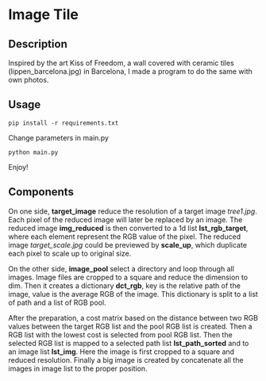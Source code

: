 # Image Tile
## Description
Inspired by the art Kiss of Freedom, a wall covered with ceramic tiles (lippen_barcelona.jpg) in Barcelona, I made a program to do the same with own photos.

## Usage
`pip install -r requirements.txt`

Change parameters in main.py

`python main.py`

Enjoy!

## Components
On one side, **target_image** reduce the resolution of a target image *tree1.jpg*. Each pixel of the reduced image will later be replaced by an image. The reduced image **img_reduced** is then converted to a 1d list **lst_rgb_target**, where each element represent the RGB value of the pixel. The reduced image *target_scale.jpg* could be previewed by **scale_up**, which duplicate each pixel to scale up to original size.

On the other side, **image_pool** select a directory and loop through all images. Image files are cropped to a square and reduce the dimension to dim. Then it creates a dictionary **dct_rgb**, key is the relative path of the image, value is the average RGB of the image. This dictionary is split to a list of path and a list of RGB pool.

After the preparation, a cost matrix based on the distance between two RGB values between the target RGB list and the pool RGB list is created. Then a RGB list with the lowest cost is selected from pool RGB list. Then the selected RGB list is mapped to a selected path list **lst_path_sorted** and to an image list **lst_img**. Here the image is first cropped to a square and reduced resolution. Finally a big image is created by concatenate all the images in image list to the proper position.